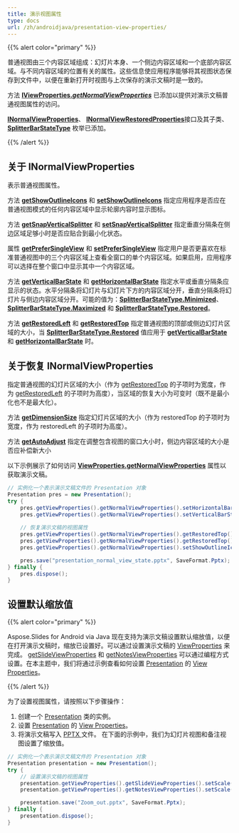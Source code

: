 ```yaml
---
title: 演示视图属性
type: docs
url: /zh/androidjava/presentation-view-properties/
---
```


{{% alert color="primary" %}} 

普通视图由三个内容区域组成：幻灯片本身、一个侧边内容区域和一个底部内容区域。与不同内容区域的位置有关的属性。这些信息使应用程序能够将其视图状态保存到文件中，以便在重新打开时视图与上次保存的演示文稿时是一致的。

方法 [**IViewProperties.*getNormalViewProperties***](https://reference.aspose.com/slides/androidjava/com.aspose.slides/IViewProperties#getNormalViewProperties--) 已添加以提供对演示文稿普通视图属性的访问。 

[**INormalViewProperties**](https://reference.aspose.com/slides/androidjava/com.aspose.slides/INormalViewProperties)、 [**INormalViewRestoredProperties**](https://reference.aspose.com/slides/androidjava/com.aspose.slides/INormalViewRestoredProperties)接口及其子类、 [**SplitterBarStateType**](https://reference.aspose.com/slides/androidjava/com.aspose.slides/SplitterBarStateType) 枚举已添加。

{{% /alert %}} 


## **关于 INormalViewProperties** #
表示普通视图属性。

方法 [**getShowOutlineIcons**](https://reference.aspose.com/slides/androidjava/com.aspose.slides/INormalViewProperties#getShowOutlineIcons--) 和 [**setShowOutlineIcons**](https://reference.aspose.com/slides/androidjava/com.aspose.slides/INormalViewProperties#setShowOutlineIcons-boolean-) 指定应用程序是否应在普通视图模式的任何内容区域中显示轮廓内容时显示图标。

方法 [**getSnapVerticalSplitter**](https://reference.aspose.com/slides/androidjava/com.aspose.slides/INormalViewProperties#getSnapVerticalSplitter--) 和 [**setSnapVerticalSplitter**](https://reference.aspose.com/slides/androidjava/com.aspose.slides/INormalViewProperties#setSnapVerticalSplitter-boolean-) 指定垂直分隔条在侧边区域足够小时是否应贴合到最小化状态。

属性 [**getPreferSingleView**](https://reference.aspose.com/slides/androidjava/com.aspose.slides/INormalViewProperties#getPreferSingleView--) 和 [**setPreferSingleView**](https://reference.aspose.com/slides/androidjava/com.aspose.slides/INormalViewProperties#setPreferSingleView-boolean-) 指定用户是否更喜欢在标准普通视图中的三个内容区域上查看全窗口的单个内容区域。如果启用，应用程序可以选择在整个窗口中显示其中一个内容区域。

方法 [**getVerticalBarState**](https://reference.aspose.com/slides/androidjava/com.aspose.slides/INormalViewProperties#getVerticalBarState--) 和 [**getHorizontalBarState**](https://reference.aspose.com/slides/androidjava/com.aspose.slides/INormalViewProperties#getHorizontalBarState--) 指定水平或垂直分隔条应显示的状态。水平分隔条将幻灯片与幻灯片下方的内容区域分开，垂直分隔条将幻灯片与侧边内容区域分开。可能的值为：[**SplitterBarStateType.Minimized**](https://reference.aspose.com/slides/androidjava/com.aspose.slides/SplitterBarStateType#Minimized)、[**SplitterBarStateType.Maximized**](https://reference.aspose.com/slides/androidjava/com.aspose.slides/SplitterBarStateType#Maximized) 和 [**SplitterBarStateType.Restored**](https://reference.aspose.com/slides/androidjava/com.aspose.slides/SplitterBarStateType#Restored)。

方法 [**getRestoredLeft**](https://reference.aspose.com/slides/androidjava/com.aspose.slides/INormalViewProperties#getRestoredLeft--) 和 [**getRestoredTop**](https://reference.aspose.com/slides/androidjava/com.aspose.slides/INormalViewProperties#getRestoredTop--) 指定普通视图的顶部或侧边幻灯片区域的大小，当 [**SplitterBarStateType.Restored**](https://reference.aspose.com/slides/androidjava/com.aspose.slides/SplitterBarStateType#Restored) 值应用于 [**getVerticalBarState**](https://reference.aspose.com/slides/androidjava/com.aspose.slides/INormalViewProperties#getVerticalBarState--) 和 [**getHorizontalBarState**](https://reference.aspose.com/slides/androidjava/com.aspose.slides/INormalViewProperties#getHorizontalBarState--) 时。

## **关于恢复 INormalViewProperties** 
指定普通视图的幻灯片区域的大小（作为 [getRestoredTop](https://reference.aspose.com/slides/androidjava/com.aspose.slides/INormalViewProperties#getRestoredTop--) 的子项时为宽度，作为 [getRestoredLeft](https://reference.aspose.com/slides/androidjava/com.aspose.slides/INormalViewProperties#getRestoredLeft--) 的子项时为高度），当区域的恢复大小为可变时（既不是最小化也不是最大化）。

方法 [**getDimensionSize**](https://reference.aspose.com/slides/androidjava/com.aspose.slides/INormalViewRestoredProperties#getDimensionSize--) 指定幻灯片区域的大小（作为 restoredTop 的子项时为宽度，作为 restoredLeft 的子项时为高度）。

方法 [**getAutoAdjust**](https://reference.aspose.com/slides/androidjava/com.aspose.slides/INormalViewRestoredProperties#getAutoAdjust--) 指定在调整包含视图的窗口大小时，侧边内容区域的大小是否应补偿新大小

以下示例展示了如何访问 [**ViewProperties.getNormalViewProperties**](https://reference.aspose.com/slides/androidjava/com.aspose.slides/ViewProperties#getNormalViewProperties--) 属性以获取演示文稿。

```java
// 实例化一个表示演示文稿文件的 Presentation 对象
Presentation pres = new Presentation();
try {
    pres.getViewProperties().getNormalViewProperties().setHorizontalBarState(SplitterBarStateType.Restored);
    pres.getViewProperties().getNormalViewProperties().setVerticalBarState(SplitterBarStateType.Maximized);
    
    // 恢复演示文稿的视图属性
    pres.getViewProperties().getNormalViewProperties().getRestoredTop().setAutoAdjust(true);
    pres.getViewProperties().getNormalViewProperties().getRestoredTop().setDimensionSize(80);
    pres.getViewProperties().getNormalViewProperties().setShowOutlineIcons(true);

    pres.save("presentation_normal_view_state.pptx", SaveFormat.Pptx);
} finally {
    pres.dispose();
}
```

## **设置默认缩放值**
{{% alert color="primary" %}} 

Aspose.Slides for Android via Java 现在支持为演示文稿设置默认缩放值，以便在打开演示文稿时，缩放已设置好。可以通过设置演示文稿的 [ViewProperties](https://reference.aspose.com/slides/androidjava/com.aspose.slides/ViewProperties) 来完成。 [getSlideViewProperties](https://reference.aspose.com/slides/androidjava/com.aspose.slides/ViewProperties#getSlideViewProperties--) 和 [getNotesViewProperties](https://reference.aspose.com/slides/androidjava/com.aspose.slides/ViewProperties#getNotesViewProperties--) 可以通过编程方式设置。在本主题中，我们将通过示例查看如何设置 [Presentation](https://reference.aspose.com/slides/androidjava/com.aspose.slides/presentation) 的 [View Properties](https://reference.aspose.com/slides/androidjava/com.aspose.slides/ViewProperties)。

{{% /alert %}} 

为了设置视图属性，请按照以下步骤操作：

1. 创建一个 [Presentation](https://reference.aspose.com/slides/androidjava/com.aspose.slides/presentation) 类的实例。
2. 设置 [Presentation](https://reference.aspose.com/slides/androidjava/com.aspose.slides/presentation) 的 [View Properties](https://reference.aspose.com/slides/androidjava/com.aspose.slides/ViewProperties)。
3. 将演示文稿写入 [PPTX ](https://docs.fileformat.com/presentation/pptx/) 文件。
   在下面的示例中，我们为幻灯片视图和备注视图设置了缩放值。

```java
// 实例化一个表示演示文稿文件的 Presentation 对象
Presentation presentation = new Presentation();
try {
    // 设置演示文稿的视图属性
    presentation.getViewProperties().getSlideViewProperties().setScale(100); // 幻灯片视图的缩放值（以百分比表示）
    presentation.getViewProperties().getNotesViewProperties().setScale(100); // 备注视图的缩放值（以百分比表示）

    presentation.save("Zoom_out.pptx", SaveFormat.Pptx);
} finally {
    presentation.dispose();
}
```